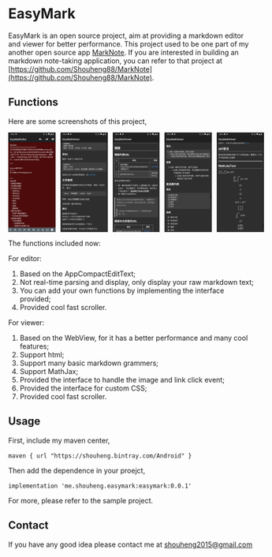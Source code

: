 # EasyMark

EasyMark is an open source project, aim at providing a markdown editor and viewer for better performance. This project used to be one part of my another open source app [MarkNote](https://github.com/Shouheng88/MarkNote). If you are interested in building an markdown note-taking application, you can refer to that project at [https://github.com/Shouheng88/MarkNote](https://github.com/Shouheng88/MarkNote).

## Functions

Here are some screenshots of this project,

<div style="display:flex;" id="target">
<img  src="images/Screenshot_20181125-220420.jpg" width="19%" >
<img style="margin-left:10px;" src="images/Screenshot_20181125-220430.jpg" width="19%" >
<img style="margin-left:10px;" src="images/Screenshot_20181125-220438.jpg" width="19%" >
<img style="margin-left:10px;" src="images/Screenshot_20181125-220446.jpg" width="19%" >
<img style="margin-left:10px;" src="images/Screenshot_20181125-220454.jpg" width="19%" >
</div>

The functions included now:

For editor:

1. Based on the AppCompactEditText;
2. Not real-time parsing and display, only display your raw markdown text;
3. You can add your own functions by implementing the interface provided;
4. Provided cool fast scroller.

For viewer:

1. Based on the WebView, for it has a better performance and many cool features;
2. Support html;
3. Support many basic markdown grammers;
4. Support MathJax;
5. Provided the interface to handle the image and link click event;
6. Provided the interface for custom CSS;
7. Provided cool fast scroller.

## Usage

First, include my maven center,

    maven { url "https://shouheng.bintray.com/Android" }

Then add the dependence in your proejct,

    implementation 'me.shouheng.easymark:easymark:0.0.1'

For more, please refer to the sample project.

## Contact

If you have any good idea please contact me at [shouheng2015@gmail.com](mailto:shuoheng2015@gmail.com)
